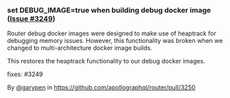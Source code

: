 ### set DEBUG_IMAGE=true when building debug docker image ([Issue #3249](https://github.com/apollographql/router/issues/3249))

Router debug docker images were designed to make use of heaptrack for debugging memory issues. However, this functionality was broken when we changed to multi-architecture docker image builds.

This restores the heaptrack functionality to our debug docker images.

fixes: #3249

By [@garypen](https://github.com/garypen) in https://github.com/apollographql/router/pull/3250